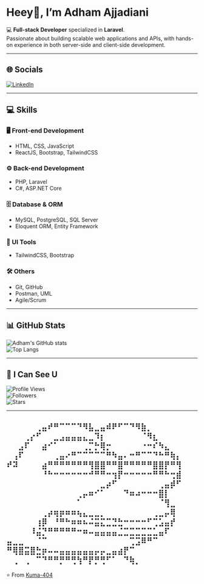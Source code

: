 
# Heey👋, I’m **Adham Ajjadiani**

💻 **Full-stack Developer** specialized in **Laravel**.  
Passionate about building scalable web applications and APIs, with hands-on experience in both server-side and client-side development.  

---

## 🌐 Socials  
[![LinkedIn](https://img.shields.io/badge/LinkedIn-0A66C2?style=for-the-badge&logo=linkedin&logoColor=white)](https://www.linkedin.com/in/adham-ajjadiani)  

---

## 💻 Skills  

### 🖥️ Front-end Development  
- HTML, CSS, JavaScript  
- ReactJS, Bootstrap, TailwindCSS  

### ⚙️ Back-end Development  
- PHP, Laravel  
- C#, ASP.NET Core  

### 🗄️ Database & ORM  
- MySQL, PostgreSQL, SQL Server  
- Eloquent ORM, Entity Framework  

### 🎨 UI Tools  
- TailwindCSS, Bootstrap  

### 🛠️ Others  
- Git, GitHub  
- Postman, UML  
- Agile/Scrum  

---

## 📊 GitHub Stats  
![Adham's GitHub stats](https://github-readme-stats.vercel.app/api?username=Kuma-404&show_icons=true&theme=tokyonight)  
![Top Langs](https://github-readme-stats.vercel.app/api/top-langs/?username=Kuma-404&layout=compact&theme=tokyonight)  

---

## 🚀 I Can See U  
![Profile Views](https://komarev.com/ghpvc/?username=Kuma-404&style=for-the-badge&color=blue)  
![Followers](https://img.shields.io/github/followers/Kuma-404?style=for-the-badge&logo=github&label=Followers)  
![Stars](https://img.shields.io/github/stars/Kuma-404?style=for-the-badge&logo=github&label=Stars)  

---
⠀⠀⠀⠀⠀⢀⣤⠞⠛⠉⠉⠉⠙⠻⣧⣀⣤⠾⠟⠋⠉⠙⠻⣷⡀⠀⠀⠀⠀⠀
⠀⠀⠀⢀⡔⠋⠀⠀⣀⣠⣤⣤⣤⣄⣀⠹⡆⠀⠀⠀⠀⠀⠀⠈⠻⣆⠀⠀⠀⠀
⠀⠀⣠⠏⠀⠀⣴⠊⠁⠀⠀⠀⠀⢀⡉⡓⢿⡒⠀⠀⠀⠀⠀⠐⠒⠎⠳⣄⠀⠀
⠀⢠⠏⠀⠀⠀⠀⠀⢀⣤⠔⠛⠉⠉⠉⠉⠉⠛⠳⣤⠄⠒⠛⠉⠉⠙⠓⠛⢷⡄
⠞⠽⠀⠀⠀⠀⣴⠛⠛⠛⠛⠛⠛⠛⢻⣿⣿⠛⠛⣿⠛⠛⠛⠛⠛⣿⣿⡟⠛⢻
⠀⠀⠀⠀⠀⠀⠘⠓⠒⠒⠒⠒⠒⠒⠚⠛⠛⠒⢲⡟⠒⠒⠒⠒⠒⠛⠛⠓⢒⣾
⠀⠀⠀⠀⠀⠀⠀⠀⠀⠀⠀⠀⠀⠀⠀⠀⣀⡴⠋⠀⠀⠀⠀⠀⠀⠀⢀⣤⡾⠋
⠀⠀⠀⠀⠀⠀⠀⠀⠀⠀⠀⠀⢀⡤⠶⠊⠁⠀⠀⠀⠙⠶⠴⠒⠒⠒⣿⡇⠀⠀
⠀⠀⠀⠀⠀⠀⠀⠀⠀⠀⠀⠀⠁⠀⠀⠀⠀⠀⠀⠀⠀⠀⠀⠀⠀⠀⠈⢻⣀⠀
⠀⠀⠀⠀⠀⠀⢀⡴⢶⡶⠶⠶⢦⣄⣀⣀⡀⠀⠀⠀⠀⠀⠀⠀⠀⢀⣀⡤⢿⠀
⠀⠀⠀⠀⠀⢰⡿⠀⠘⠛⠓⠶⠶⠦⠬⣭⣍⣉⣙⣓⠒⠒⠒⠒⠋⢉⣡⣤⡞⠀
⠀⠀⠀⠀⠸⣬⡙⠛⠛⠛⠛⠛⠒⠶⠤⣤⣤⣤⣤⣈⣉⣉⣉⣉⣉⣁⣤⠏⠀⠀
⣤⣀⣀⠀⠀⠈⠉⠀⠀⠀⠀⠀⠀⠀⠀⠀⠀⠀⠀⠀⠀⢉⣩⠿⠛⠉⠀⠀⠀⠀
⠛⢿⣿⣭⣿⣓⡶⠤⠤⣤⣤⣤⣤⣤⣤⡤⡤⣀⣤⣴⡟⠉⠀⠀⠀⠀⠀⠀⠀⠀
⠀⢀⠀⢀⠀⠉⠙⠛⠛⡛⠛⢛⢳⠛⡟⡛⢛⠋⠁⠀⠙⢷⡀⠀⠀⠀⠀⠀⠀⠀
---
⭐️ From [Kuma-404](https://github.com/Kuma-404)
